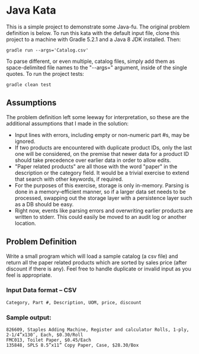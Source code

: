 # Java Kata
This is a simple project to demonstrate some Java-fu.  The original problem definition
is below.  To run this kata with the default input file, clone this project to a machine
with Gradle 5.2.1 and a Java 8 JDK installed.  Then:

```gradle run --args='Catalog.csv'```

To parse different, or even multiple, catalog files, simply add them as
space-delimited file names to the "--args=" argument, inside of the single quotes.
To run the project tests:

```gradle clean test```

## Assumptions
The problem definition left some leeway for interpretation, so these are the
additional assumptions that I made in the solution:
- Input lines with errors, including empty or non-numeric part #s, may be ignored.
- If two products are encountered with duplicate product IDs, only the last one will
be considered, on the premise that newer data for a product ID should take
precedence over earlier data in order to allow edits.
- "Paper related products" are all those with the word "paper" in the description
or the category field.  It would be a trivial exercise to extend that search with
other keywords, if required.
- For the purposes of this exercise, storage is only in-memory.  Parsing is done in
a memory-efficient manner, so if a larger data set needs to be processed, swapping
out the storage layer with a persistence layer such as a DB should be easy.
- Right now, events like parsing errors and overwriting earlier products are written
to stderr.  This could easily be moved to an audit log or another location.

## Problem Definition
Write a small program which will load a sample catalog (a csv file) and return all
the paper related products which are sorted by sales price (after discount if there
is any). Feel free to handle duplicate or invalid input as you feel is appropriate.

### Input Data format – CSV
```
Category, Part #, Description, UOM, price, discount
```

### Sample output:
```
826609, Staples Adding Machine, Register and calculator Rolls, 1-ply, 2-1/4”x130’, Each, $0.30/Roll
FMC013, Toilet Paper, $0.45/Each
135848, SPLS 8.5”x11” Copy Paper, Case, $28.30/Box
```